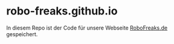# robo-freaks.github.io
In diesem Repo ist der Code für unsere Webseite [RoboFreaks.de](http://robofreaks.de) gespeichert.
